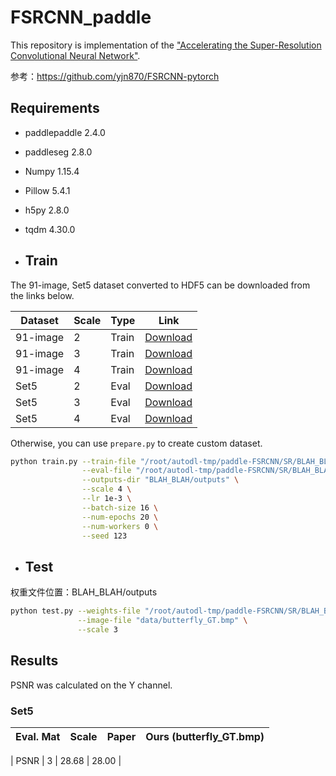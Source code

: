 # FSRCNN_paddle
This repository is implementation of the ["Accelerating the Super-Resolution Convolutional Neural Network"](https://arxiv.org/abs/1608.00367).

参考：https://github.com/yjn870/FSRCNN-pytorch

## Requirements

- paddlepaddle 2.4.0
- paddleseg    2.8.0
- Numpy 1.15.4
- Pillow 5.4.1
- h5py 2.8.0
- tqdm 4.30.0

- ## Train

The 91-image, Set5 dataset converted to HDF5 can be downloaded from the links below.

| Dataset  | Scale | Type  | Link                                                         |
| -------- | ----- | ----- | ------------------------------------------------------------ |
| 91-image | 2     | Train | [Download](https://www.dropbox.com/s/01z95js39kgw1qv/91-image_x2.h5?dl=0) |
| 91-image | 3     | Train | [Download](https://www.dropbox.com/s/qx4swlt2j7u4twr/91-image_x3.h5?dl=0) |
| 91-image | 4     | Train | [Download](https://www.dropbox.com/s/vobvi2nlymtvezb/91-image_x4.h5?dl=0) |
| Set5     | 2     | Eval  | [Download](https://www.dropbox.com/s/4kzqmtqzzo29l1x/Set5_x2.h5?dl=0) |
| Set5     | 3     | Eval  | [Download](https://www.dropbox.com/s/kyhbhyc5a0qcgnp/Set5_x3.h5?dl=0) |
| Set5     | 4     | Eval  | [Download](https://www.dropbox.com/s/ihtv1acd48cof14/Set5_x4.h5?dl=0) |

Otherwise, you can use `prepare.py` to create custom dataset.

```bash
python train.py --train-file "/root/autodl-tmp/paddle-FSRCNN/SR/BLAH_BLAH/91-image_x4.h5" \
                --eval-file "/root/autodl-tmp/paddle-FSRCNN/SR/BLAH_BLAH/Set5_x4.h5" \
                --outputs-dir "BLAH_BLAH/outputs" \
                --scale 4 \
                --lr 1e-3 \
                --batch-size 16 \
                --num-epochs 20 \
                --num-workers 0 \
                --seed 123                
```


- ## Test
权重文件位置：BLAH_BLAH/outputs

```bash
python test.py --weights-file "/root/autodl-tmp/paddle-FSRCNN/SR/BLAH_BLAH/outputs/x3/best.pdiparams" \
               --image-file "data/butterfly_GT.bmp" \
               --scale 3
```

## Results

PSNR was calculated on the Y channel.

### Set5

| Eval. Mat | Scale | Paper | Ours (butterfly_GT.bmp) |
|-----------|-------|-------|-----------------|

| PSNR      | 3     | 28.68 | 28.00 |

